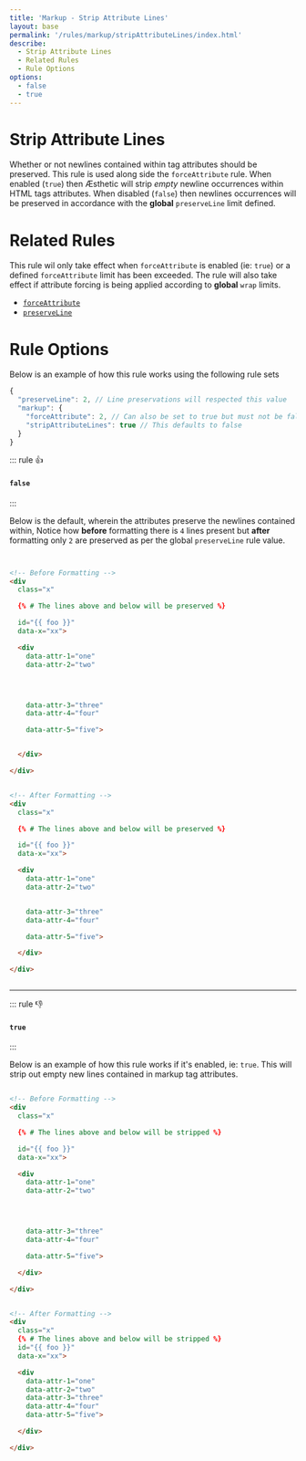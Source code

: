 ```yaml
---
title: 'Markup - Strip Attribute Lines'
layout: base
permalink: '/rules/markup/stripAttributeLines/index.html'
describe:
  - Strip Attribute Lines
  - Related Rules
  - Rule Options
options:
  - false
  - true
---
```


# Strip Attribute Lines

Whether or not newlines contained within tag attributes should be preserved. This rule is used along side the `forceAttribute` rule. When enabled (`true`) then Æsthetic will strip _empty_ newline occurrences within HTML tags attributes. When disabled (`false`) then newlines occurrences will be preserved in accordance with the **global** `preserveLine` limit defined.

# Related Rules

This rule wil only take effect when `forceAttribute` is enabled (ie: `true`) or a defined `forceAttribute` limit has been exceeded. The rule will also take effect if attribute forcing is being applied according to **global** `wrap` limits.

- [`forceAttribute`](/rules/markup/forceAttribute/)
- [`preserveLine`](/rules/global/preserveLine/)

# Rule Options

Below is an example of how this rule works using the following rule sets

```js
{
  "preserveLine": 2, // Line preservations will respected this value
  "markup": {
    "forceAttribute": 2, // Can also be set to true but must not be false.
    "stripAttributeLines": true // This defaults to false
  }
}
```

::: rule 👍

#### `false`

:::

Below is the default, wherein the attributes preserve the newlines contained within, Notice how **before** formatting there is `4` lines present but **after** formatting only `2` are preserved as per the global `preserveLine` rule value.

<!-- prettier-ignore -->
```html


<!-- Before Formatting -->
<div
  class="x"

  {% # The lines above and below will be preserved %}

  id="{{ foo }}"
  data-x="xx">

  <div
    data-attr-1="one"
    data-attr-2="two"




    data-attr-3="three"
    data-attr-4="four"

    data-attr-5="five">


  </div>

</div>


<!-- After Formatting -->
<div
  class="x"

  {% # The lines above and below will be preserved %}

  id="{{ foo }}"
  data-x="xx">

  <div
    data-attr-1="one"
    data-attr-2="two"


    data-attr-3="three"
    data-attr-4="four"

    data-attr-5="five">

  </div>

</div>



```

---

::: rule 👎

#### `true`

:::

Below is an example of how this rule works if it's enabled, ie: `true`. This will strip out empty new lines contained in markup tag attributes.

<!-- prettier-ignore -->
```html

<!-- Before Formatting -->
<div
  class="x"

  {% # The lines above and below will be stripped %}

  id="{{ foo }}"
  data-x="xx">

  <div
    data-attr-1="one"
    data-attr-2="two"




    data-attr-3="three"
    data-attr-4="four"

    data-attr-5="five">

  </div>

</div>


<!-- After Formatting -->
<div
  class="x"
  {% # The lines above and below will be stripped %}
  id="{{ foo }}"
  data-x="xx">

  <div
    data-attr-1="one"
    data-attr-2="two"
    data-attr-3="three"
    data-attr-4="four"
    data-attr-5="five">

  </div>

</div>


```
